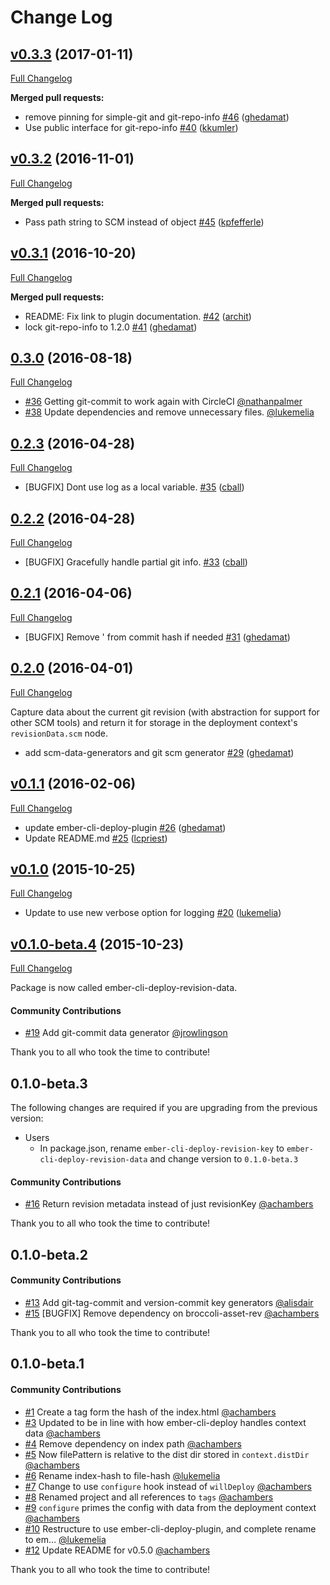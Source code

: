 # Change Log

## [v0.3.3](https://github.com/ember-cli-deploy/ember-cli-deploy-revision-data/tree/v0.3.3) (2017-01-11)
[Full Changelog](https://github.com/ember-cli-deploy/ember-cli-deploy-revision-data/compare/v0.3.2...v0.3.3)

**Merged pull requests:**

- remove pinning for simple-git and git-repo-info [\#46](https://github.com/ember-cli-deploy/ember-cli-deploy-revision-data/pull/46) ([ghedamat](https://github.com/ghedamat))
- Use public interface for git-repo-info [\#40](https://github.com/ember-cli-deploy/ember-cli-deploy-revision-data/pull/40) ([kkumler](https://github.com/kkumler))

## [v0.3.2](https://github.com/ember-cli-deploy/ember-cli-deploy-revision-data/tree/v0.3.2) (2016-11-01)
[Full Changelog](https://github.com/ember-cli-deploy/ember-cli-deploy-revision-data/compare/v0.3.1...v0.3.2)

**Merged pull requests:**

- Pass path string to SCM instead of object [\#45](https://github.com/ember-cli-deploy/ember-cli-deploy-revision-data/pull/45) ([kpfefferle](https://github.com/kpfefferle))

## [v0.3.1](https://github.com/ember-cli-deploy/ember-cli-deploy-revision-data/tree/v0.3.1) (2016-10-20)
[Full Changelog](https://github.com/ember-cli-deploy/ember-cli-deploy-revision-data/compare/v0.3.0...v0.3.1)

**Merged pull requests:**

- README: Fix link to plugin documentation. [\#42](https://github.com/ember-cli-deploy/ember-cli-deploy-revision-data/pull/42) ([archit](https://github.com/archit))
- lock git-repo-info to 1.2.0 [\#41](https://github.com/ember-cli-deploy/ember-cli-deploy-revision-data/pull/41) ([ghedamat](https://github.com/ghedamat))

## [0.3.0](https://github.com/ember-cli-deploy/ember-cli-deploy-revision-data/tree/0.3.0) (2016-08-18)
[Full Changelog](https://github.com/ember-cli-deploy/ember-cli-deploy-revision-data/compare/v0.2.3...0.3.0)

- [#36](https://github.com/ember-cli-deploy/ember-cli-deploy-revision-data/pull/36) Getting git-commit to work again with CircleCI [@nathanpalmer](https://github.com/nathanpalmer)
- [#38](https://github.com/ember-cli-deploy/ember-cli-deploy-revision-data/pull/38) Update dependencies and remove unnecessary files. [@lukemelia](https://github.com/lukemelia)

## [0.2.3](https://github.com/ember-cli-deploy/ember-cli-deploy-revision-data/tree/0.2.3) (2016-04-28)
[Full Changelog](https://github.com/ember-cli-deploy/ember-cli-deploy-revision-data/compare/v0.2.2...0.2.3)

- \[BUGFIX\] Dont use log as a local variable. [\#35](https://github.com/ember-cli-deploy/ember-cli-deploy-revision-data/pull/35) ([cball](https://github.com/cball))

## [0.2.2](https://github.com/ember-cli-deploy/ember-cli-deploy-revision-data/tree/0.2.2) (2016-04-28)
[Full Changelog](https://github.com/ember-cli-deploy/ember-cli-deploy-revision-data/compare/v0.2.1...0.2.2)

- \[BUGFIX\] Gracefully handle partial git info. [\#33](https://github.com/ember-cli-deploy/ember-cli-deploy-revision-data/pull/33) ([cball](https://github.com/cball))

## [0.2.1](https://github.com/ember-cli-deploy/ember-cli-deploy-revision-data/tree/0.2.1) (2016-04-06)
[Full Changelog](https://github.com/ember-cli-deploy/ember-cli-deploy-revision-data/compare/v0.2.0...v0.2.1)

- \[BUGFIX\] Remove ' from commit hash if needed [\#31](https://github.com/ember-cli-deploy/ember-cli-deploy-revision-data/pull/31) ([ghedamat](https://github.com/ghedamat))

## [0.2.0](https://github.com/ember-cli-deploy/ember-cli-deploy-revision-data/tree/0.2.0) (2016-04-01)
[Full Changelog](https://github.com/ember-cli-deploy/ember-cli-deploy-revision-data/compare/v0.1.1...v0.2.0)

Capture data about the current git revision (with abstraction for support for other SCM tools) and return it for storage in the deployment context's `revisionData.scm` node.

- add scm-data-generators and git scm generator [\#29](https://github.com/ember-cli-deploy/ember-cli-deploy-revision-data/pull/29) ([ghedamat](https://github.com/ghedamat))

## [v0.1.1](https://github.com/ember-cli-deploy/ember-cli-deploy-revision-data/tree/v0.1.1) (2016-02-06)
[Full Changelog](https://github.com/ember-cli-deploy/ember-cli-deploy-revision-data/compare/v0.1.0...v0.1.1)

- update ember-cli-deploy-plugin [\#26](https://github.com/ember-cli-deploy/ember-cli-deploy-revision-data/pull/26) ([ghedamat](https://github.com/ghedamat))
- Update README.md [\#25](https://github.com/ember-cli-deploy/ember-cli-deploy-revision-data/pull/25) ([lcpriest](https://github.com/lcpriest))

## [v0.1.0](https://github.com/ember-cli-deploy/ember-cli-deploy-revision-data/tree/v0.1.0) (2015-10-25)
[Full Changelog](https://github.com/ember-cli-deploy/ember-cli-deploy-revision-data/compare/v0.1.0-beta.4...v0.1.0)

- Update to use new verbose option for logging [\#20](https://github.com/ember-cli-deploy/ember-cli-deploy-revision-data/pull/20) ([lukemelia](https://github.com/lukemelia))

## [v0.1.0-beta.4](https://github.com/ember-cli-deploy/ember-cli-deploy-revision-data/tree/v0.1.0-beta.4) (2015-10-23)
[Full Changelog](https://github.com/ember-cli-deploy/ember-cli-deploy-revision-data/compare/v0.1.0-beta.3...v0.1.0-beta.4)

Package is now called ember-cli-deploy-revision-data.

#### Community Contributions

- [#19](https://github.com/ember-cli-deploy/ember-cli-deploy-revision-data/pull/19) Add git-commit data generator [@jrowlingson](https://github.com/jrowlingson)

Thank you to all who took the time to contribute!

## 0.1.0-beta.3

The following changes are required if you are upgrading from the previous version:
- Users
  + In package.json, rename `ember-cli-deploy-revision-key` to `ember-cli-deploy-revision-data` and change
    version to `0.1.0-beta.3`

#### Community Contributions

- [#16](https://github.com/ember-cli-deploy/ember-cli-deploy-revision-data/pull/16) Return revision metadata instead of just revisionKey [@achambers](https://github.com/achambers)

Thank you to all who took the time to contribute!

## 0.1.0-beta.2

#### Community Contributions

- [#13](https://github.com/ember-cli-deploy/ember-cli-deploy-revision-data/pull/13) Add git-tag-commit and version-commit key generators [@alisdair](https://github.com/alisdair)
- [#15](https://github.com/ember-cli-deploy/ember-cli-deploy-revision-data/pull/15) [BUGFIX] Remove dependency on broccoli-asset-rev [@achambers](https://github.com/achambers)

Thank you to all who took the time to contribute!

## 0.1.0-beta.1

#### Community Contributions

- [#1](https://github.com/ember-cli-deploy/ember-cli-deploy-revision-data/pull/1) Create a tag form the hash of the index.html [@achambers](https://github.com/achambers)
- [#3](https://github.com/ember-cli-deploy/ember-cli-deploy-revision-data/pull/3) Updated to be in line with how ember-cli-deploy handles context data [@achambers](https://github.com/achambers)
- [#4](https://github.com/ember-cli-deploy/ember-cli-deploy-revision-data/pull/4) Remove dependency on index path [@achambers](https://github.com/achambers)
- [#5](https://github.com/ember-cli-deploy/ember-cli-deploy-revision-data/pull/5) Now filePattern is relative to the dist dir stored in `context.distDir` [@achambers](https://github.com/achambers)
- [#6](https://github.com/ember-cli-deploy/ember-cli-deploy-revision-data/pull/6) Rename index-hash to file-hash [@lukemelia](https://github.com/lukemelia)
- [#7](https://github.com/ember-cli-deploy/ember-cli-deploy-revision-data/pull/7) Change to use `configure` hook instead of `willDeploy` [@achambers](https://github.com/achambers)
- [#8](https://github.com/ember-cli-deploy/ember-cli-deploy-revision-data/pull/8) Renamed project and all references to `tags` [@achambers](https://github.com/achambers)
- [#9](https://github.com/ember-cli-deploy/ember-cli-deploy-revision-data/pull/9) `configure` primes the config with data from the deployment context [@achambers](https://github.com/achambers)
- [#10](https://github.com/ember-cli-deploy/ember-cli-deploy-revision-data/pull/10) Restructure to use ember-cli-deploy-plugin, and complete rename to em… [@lukemelia](https://github.com/lukemelia)
- [#12](https://github.com/ember-cli-deploy/ember-cli-deploy-revision-data/pull/12) Update README for v0.5.0 [@achambers](https://github.com/achambers)

Thank you to all who took the time to contribute!
